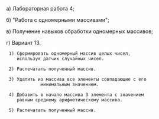 а) Лабораторная работа 4;

б) "Работа с одномерными массивами";

в) Получение навыков обработки одномерных массивов;

г) Вариант 13.

     1) Сформировать одномерный массив целых чисел,
        используя датчик случайных чисел.

     2) Распечатать полученный массив.

     3) Удалить из массива все элементы совпадающие с его
                 минимальным значением.

     4) Добавить в начало массива 3 элемента с значением
        равным среднему арифметическому массива.

     5) Распечатать полученный массив.

